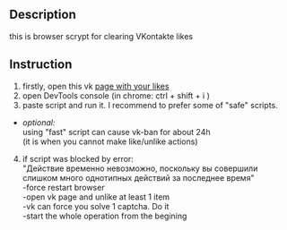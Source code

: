 ## Description
this is browser scrypt for clearing VKontakte likes

## Instruction  
1. firstly, open this vk [page with your likes](http://vk.com/feed?section=likes)
2. open DevTools console (in chrome: ctrl + shift + i )
3. paste script and run it. I recommend to prefer some of "safe" scripts.
* *optional:*  
using "fast" script can cause vk-ban for about 24h  
(it is when you cannot make like/unlike actions)
4. if script was blocked by error:  
"Действие временно невозможно, поскольку вы совершили слишком много однотипных действий за последнее время"  
-force restart browser  
-open vk page and unlike at least 1 item  
-vk can force you solve 1 captcha. Do it  
-start the whole operation from the begining  
